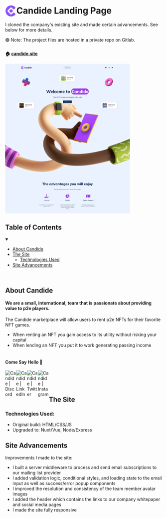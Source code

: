 # <img align="left" alt="Candide" width="36px" src="./assets/logo.png" />Candide Landing Page

I cloned the company's existing site and made certain advancements. See below for more details.

🟣 Note: The project files are hosted in a private repo on Gitlab.


#### 🏠 <a href="https://candide.site/">candide.site</a>

<a href="https://candide.site/" target="_blank">
<img src="./assets/candide-site.png" alt="candide landing page screen shot" width="400px" />
</a>

## Table of Contents

<details open>
<summary></summary>

- [About Candide](#about-candide)
- [The Site](#the-site)
  - [Technologies Used](#technologies-used)
- [Site Advancements](#site-advancements)

</details>
<br>

## About Candide

#### We are a small, international, team that is passionate about providing value to p2e players.

The Candide marketplace will allow users to rent p2e NFTs for their favorite NFT games.

- When renting an NFT you gain access to its utility without risking your capital
- When lending an NFT you put it to work generating passing income
  <br>
  <br>

#### Come Say Hello 👋

[<img align="left" alt="Candide | Discord" width="35px" src="https://s3-storage.textopus.nl/wp-content/uploads/2015/05/18050104/Discord-icon-270x270.png" />][discord]
[<img align="left" alt="Candide | LinkedIn" width="35px" src="https://camo.githubusercontent.com/9d66eeaa79b4f53e7ab2d6a0169bf220829f0bac4c21c57576a09371111a838d/68747470733a2f2f616c676f6d696e652e706c2f77702d636f6e74656e742f75706c6f6164732f4c696e6b6564496e2d49636f6e2d333830783338302e706e67" />][linkedin]
[<img align="left" alt="Candide | Twitter" width="35px" src="https://www.seekpng.com/png/full/5-54303_twitter-introduces-a-new-app-for-windows-twitter.png" />][twitter]
[<img align="left" alt="Candide | Instagram" width="35px" src="https://upload.wikimedia.org/wikipedia/commons/a/a5/Instagram_icon.png" />][instagram]

[twitter]: https://twitter.com/CandideNft
[instagram]: https://www.instagram.com/candidenft/
[linkedin]: https://www.linkedin.com/company/candidenft/
[discord]: https://discord.com/channels/1000021187600076810/1000021854058205224

<br>
<br>
<br>

## The Site

### Technologies Used:

- Original build: HTML/CSS/JS
- Upgraded to: Nuxt/Vue, Node/Express

## Site Advancements

Improvements I made to the site:

- I built a server middleware to process and send email subscriptions to our mailing list provider
- I added validation logic, conditional styles, and loading state to the email input as well as success/error popup components
- I improved the resolution and consistency of the team member avatar images
- I added the header which contains the links to our company whitepaper and social media pages
- I made the site fully responsive